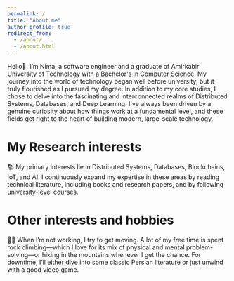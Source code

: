 ```yaml
---
permalink: /
title: "About me"
author_profile: true
redirect_from: 
  - /about/
  - /about.html
---
```


Hello👋, I’m Nima, a software engineer and a graduate of Amirkabir University of Technology with a Bachelor's in Computer Science. My journey into the world of technology began well before university, but it truly flourished as I pursued my degree. In addition to my core studies, I chose to delve into the fascinating and interconnected realms of Distributed Systems, Databases, and Deep Learning. I've always been driven by a genuine curiosity about how things work at a fundamental level, and these fields get right to the heart of building modern, large-scale technology.

My Research interests
======
📚 My primary interests lie in Distributed Systems, Databases, Blockchains, IoT, and AI. I continuously expand my expertise in these areas by reading technical literature, including books and research papers, and by following university-level courses.

Other interests and hobbies
======
🧗‍♀️ When I’m not working, I try to get moving. A lot of my free time is spent rock climbing—which I love for its mix of physical and mental problem-solving—or hiking in the mountains whenever I get the chance. For downtime, I’ll either dive into some classic Persian literature or just unwind with a good video game.